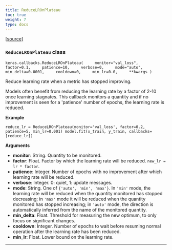 ```yaml
---
title: ReduceLROnPlateau
toc: true
weight: 7
type: docs
---
```


[\[source\]](https://github.com/keras-team/keras/tree/v3.6.0/keras/src/callbacks/reduce_lr_on_plateau.py#L11)

### `ReduceLROnPlateau` class

`keras.callbacks.ReduceLROnPlateau(     monitor="val_loss",     factor=0.1,     patience=10,     verbose=0,     mode="auto",     min_delta=0.0001,     cooldown=0,     min_lr=0.0,     **kwargs )`

Reduce learning rate when a metric has stopped improving.

Models often benefit from reducing the learning rate by a factor of 2-10 once learning stagnates. This callback monitors a quantity and if no improvement is seen for a 'patience' number of epochs, the learning rate is reduced.

**Example**

`reduce_lr = ReduceLROnPlateau(monitor='val_loss', factor=0.2,                               patience=5, min_lr=0.001) model.fit(x_train, y_train, callbacks=[reduce_lr])`

**Arguments**

- **monitor**: String. Quantity to be monitored.
- **factor**: Float. Factor by which the learning rate will be reduced. `new_lr = lr * factor`.
- **patience**: Integer. Number of epochs with no improvement after which learning rate will be reduced.
- **verbose**: Integer. 0: quiet, 1: update messages.
- **mode**: String. One of `{'auto', 'min', 'max'}`. In `'min'` mode, the learning rate will be reduced when the quantity monitored has stopped decreasing; in `'max'` mode it will be reduced when the quantity monitored has stopped increasing; in `'auto'` mode, the direction is automatically inferred from the name of the monitored quantity.
- **min_delta**: Float. Threshold for measuring the new optimum, to only focus on significant changes.
- **cooldown**: Integer. Number of epochs to wait before resuming normal operation after the learning rate has been reduced.
- **min_lr**: Float. Lower bound on the learning rate.

---
